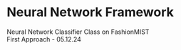 # Neural Network Framework
 Neural Network Classifier Class on FashionMIST  <br />
 First Approach - 05.12.24
